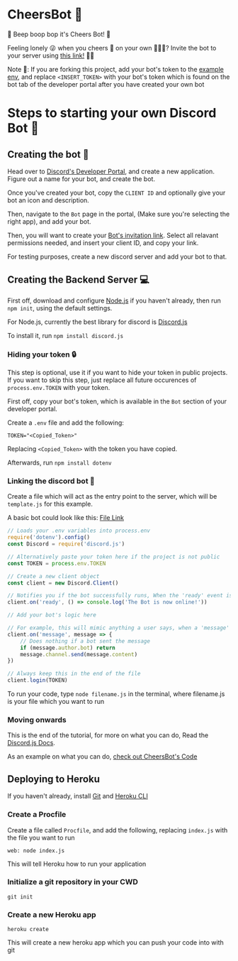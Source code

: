 # CheersBot 🍺
🎉 Beep boop bop it's Cheers Bot! 🎉

Feeling  lonely 😜 when you cheers 👏 on your own 🤦‍🙅‍♀️? Invite the bot to your server using [this link!](https://discordapp.com/oauth2/authorize?client_id=735652353293811722&scope=bot&permissions=3136) 🙌😩

Note 📝:
If you are forking this project, add your bot's token to the [example env](.env.example), and replace `<INSERT_TOKEN>` with your bot's token which is found on the bot tab of the developer portal after you have created your own bot

# Steps to starting your own Discord Bot 🚀
## Creating the bot 🧲
Head over to [Discord's Developer Portal](https://discord.com/developers/applications), and create a new application.
Figure out a name for your bot, and create the bot.

Once you've created your bot, copy the `CLIENT ID` and optionally give your bot an icon and description.

Then, navigate to the `Bot` page in the portal, (Make sure you're selecting the right app), and add your bot.

Then, you will want to create your [Bot's invitation link](https://discordapi.com/permissions.html). Select all relavant permissions needed, and insert your client ID, and copy your link.

For testing purposes, create a new discord server and add your bot to that.

## Creating the Backend Server 💻

First off, download and configure [Node.js](https://nodejs.org/en/) if you haven't already, then run `npm init`, using the default settings.

For Node.js, currently the best library for discord is [Discord.js](https://discord.js.org/#/)

To install it, run `npm install discord.js`

### Hiding your token 🔒
This step is optional, use it if you want to hide your token in public projects.
If you want to skip this step, just replace all future occurences of `process.env.TOKEN` with your token.

First off, copy your bot's token, which is available in the `Bot` section of your developer portal.

Create a `.env` file and add the following:
```
TOKEN="<Copied_Token>"
```
Replacing `<Copied_Token>` with the token you have copied.

Afterwards, run `npm install dotenv`

### Linking the discord bot 🔗

Create a file which will act as the entry point to the server, which will be `template.js` for this example. 

A basic bot could look like this: [File Link](template.js)
```javascript
// Loads your .env variables into process.env
require('dotenv').config()
const Discord = require('discord.js')

// Alternatively paste your token here if the project is not public
const TOKEN = process.env.TOKEN

// Create a new client object
const client = new Discord.Client()

// Notifies you if the bot successfully runs, When the 'ready' event is emitted
client.on('ready', () => console.log('The Bot is now online!'))

// Add your bot's logic here

// For example, this will mimic anything a user says, when a 'message' is emitted:
client.on('message', message => {
	// Does nothing if a bot sent the message
	if (message.author.bot) return
	message.channel.send(message.content)
})

// Always keep this in the end of the file
client.login(TOKEN)

```

To run your code, type `node filename.js` in the terminal, where filename.js is your file which you want to run

### Moving onwards
This is the end of the tutorial, for more on what you can do, Read the [Discord.js Docs](https://discord.js.org/#/docs/main/stable/general/welcome).

As an example on what you can do, [check out CheersBot's Code](index.js)

## Deploying to Heroku
If you haven't already, install [Git](https://git-scm.com/) and [Heroku CLI](https://devcenter.heroku.com/articles/heroku-cli#download-and-install)

### Create a Procfile
Create a file called `Procfile`, and add the following, replacing `index.js` with the file you want to run

```
web: node index.js
```

This will tell Heroku how to run your application

### Initialize a git repository in your CWD 

```
git init
```

### Create a new Heroku app
```
heroku create
```
This will create a new heroku app which you can push your code into with git